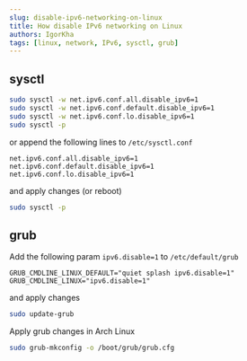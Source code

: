 ```yaml
---
slug: disable-ipv6-networking-on-linux
title: How disable IPv6 networking on Linux
authors: IgorKha
tags: [linux, network, IPv6, sysctl, grub]
---
```

<!--truncate-->
## sysctl

```bash
sudo sysctl -w net.ipv6.conf.all.disable_ipv6=1
sudo sysctl -w net.ipv6.conf.default.disable_ipv6=1
sudo sysctl -w net.ipv6.conf.lo.disable_ipv6=1
sudo sysctl -p
```

or append the following lines to `/etc/sysctl.conf`

```text title="sudo nano /etc/sysctl.conf"
net.ipv6.conf.all.disable_ipv6=1
net.ipv6.conf.default.disable_ipv6=1
net.ipv6.conf.lo.disable_ipv6=1
```

and apply changes (or reboot)

```bash
sudo sysctl -p
```

## grub

Add the following param `ipv6.disable=1` to `/etc/default/grub`

```text title="sudo nano /etc/default/grub"
GRUB_CMDLINE_LINUX_DEFAULT="quiet splash ipv6.disable=1"
GRUB_CMDLINE_LINUX="ipv6.disable=1"
```

and apply changes

```bash
sudo update-grub
```

Apply grub changes in Arch Linux

```bash
sudo grub-mkconfig -o /boot/grub/grub.cfg
```
